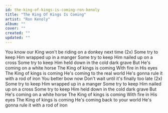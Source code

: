 ```yaml
---
id: the-king-of-kings-is-coming-ron-kenoly
title: "The King Of Kings Is Coming"
artist: "Ron Kenoly"
album: ""
cover: ""
created: ""
updated: ""
---
```


You know our King won't be riding on a donkey next time (2x)
Some try to keep Him wrapped up in a manger
Some try to keep Him nailed up on a cross
Some try to keep Him held down in the cold dark grave
But He's coming on a white horse
The King of kings is coming
With fire in His eyes
The King of kings is coming
He's coming to the real world
He's gonna rule it with a rod of iron
You better bow now
Don't wait until it's finally too late (2x)
Some try to keep Him wrapped up in a manger
Some try to keep Him nailed up on a cross
Some try to keep Him held down in the cold dark grave
But He's coming on a white horse
The King of kings is coming
With fire in His eyes
The King of kings is coming
He's coming back to your world
He's gonna rule it with a rod of iron